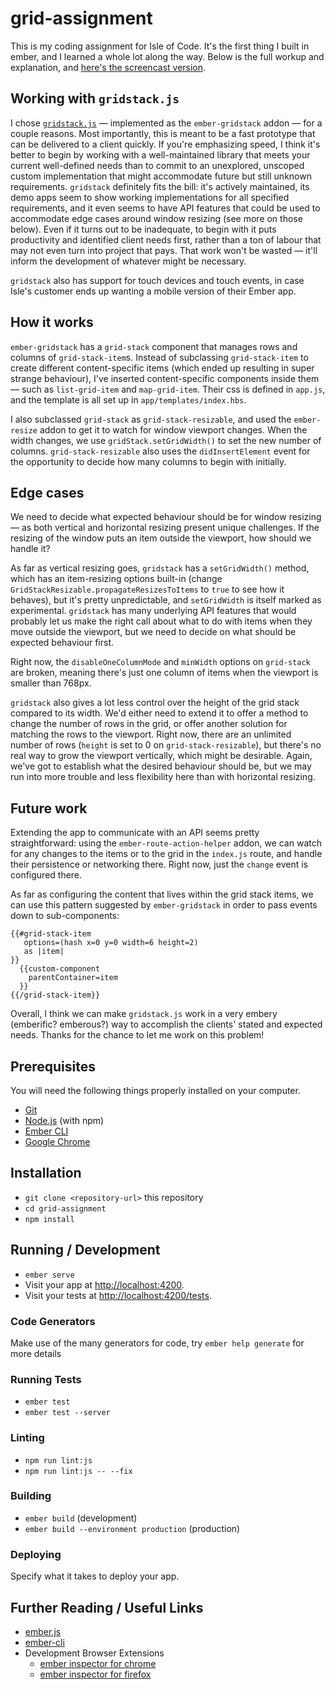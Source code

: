 # grid-assignment

This is my coding assignment for Isle of Code. It's the first thing I built in ember, and I learned a whole lot along the way. Below is the full workup and explanation, and [here's the screencast version](https://www.youtube.com/watch?v=oQs3Mp78JEw&feature=youtu.be).

## Working with `gridstack.js`

I chose [`gridstack.js`](https://github.com/gridstack/gridstack.js) — implemented as the `ember-gridstack` addon — for a couple reasons. Most importantly, this is meant to be a fast prototype that can be delivered to a client quickly. If you're emphasizing speed, I think it's better to begin by working with a well-maintained library that meets your current well-defined needs than to commit to an unexplored, unscoped custom implementation that might accommodate future but still unknown requirements. `gridstack` definitely fits the bill: it's actively maintained, its demo apps seem to show working implementations for all specified requirements, and it even seems to have API features that could be used to accommodate edge cases around window resizing (see more on those below). Even if it turns out to be inadequate, to begin with it puts productivity and identified client needs first, rather than a ton of labour that may not even turn into project that pays. That work won't be wasted — it'll inform the development of whatever might be necessary.

`gridstack` also has support for touch devices and touch events, in case Isle's customer ends up wanting a mobile version of their Ember app.

## How it works

`ember-gridstack` has a `grid-stack` component that manages rows and columns of `grid-stack-item`s. Instead of subclassing `grid-stack-item` to create different content-specific items (which ended up resulting in super strange behaviour), I've inserted content-specific components inside them — such as `list-grid-item` and `map-grid-item`. Their css is defined in `app.js`, and the template is all set up in `app/templates/index.hbs`.

I also subclassed `grid-stack` as `grid-stack-resizable`, and used the `ember-resize` addon to get it to watch for window viewport changes. When the width changes, we use `gridStack.setGridWidth()` to set the new number of columns. `grid-stack-resizable` also uses the `didInsertElement` event for the opportunity to decide how many columns to begin with initially.

## Edge cases

We need to decide what expected behaviour should be for window resizing — as both vertical and horizontal resizing present unique challenges. If the resizing of the window puts an item outside the viewport, how should we handle it?

As far as vertical resizing goes, `gridstack` has a `setGridWidth()` method, which has an item-resizing options built-in (change `GridStackResizable.propagateResizesToItems` to `true` to see how it behaves), but it's pretty unpredictable, and `setGridWidth` is itself marked as experimental. `gridstack` has many underlying API features that would probably let us make the right call about what to do with items when they move outside the viewport, but we need to decide on what should be expected behaviour first.

Right now, the `disableOneColumnMode` and `minWidth` options on `grid-stack` are broken, meaning there's just one column of items when the viewport is smaller than 768px.

`gridstack` also gives a lot less control over the height of the grid stack compared to its width. We'd either need to extend it to offer a method to change the number of rows in the grid, or offer another solution for matching the rows to the viewport. Right now, there are an unlimited number of rows (`height` is set to 0 on `grid-stack-resizable`), but there's no real way to grow the viewport vertically, which might be desirable. Again, we've got to establish what the desired behaviour should be, but we may run into more trouble and less flexibility here than with horizontal resizing.

## Future work

Extending the app to communicate with an API seems pretty straightforward: using the `ember-route-action-helper` addon, we can watch for any changes to the items or to the grid in the `index.js` route, and handle their persistence or networking there. Right now, just the `change` event is configured there.

As far as configuring the content that lives within the grid stack items, we can use this pattern suggested by `ember-gridstack` in order to pass events down to sub-components:

```
{{#grid-stack-item
   options=(hash x=0 y=0 width=6 height=2)
   as |item|
}}
  {{custom-component
    parentContainer=item
  }}
{{/grid-stack-item}}
```

Overall, I think we can make `gridstack.js` work in a very embery (emberific? emberous?) way to accomplish the clients' stated and expected needs. Thanks for the chance to let me work on this problem!

## Prerequisites

You will need the following things properly installed on your computer.

* [Git](https://git-scm.com/)
* [Node.js](https://nodejs.org/) (with npm)
* [Ember CLI](https://ember-cli.com/)
* [Google Chrome](https://google.com/chrome/)

## Installation

* `git clone <repository-url>` this repository
* `cd grid-assignment`
* `npm install`

## Running / Development

* `ember serve`
* Visit your app at [http://localhost:4200](http://localhost:4200).
* Visit your tests at [http://localhost:4200/tests](http://localhost:4200/tests).

### Code Generators

Make use of the many generators for code, try `ember help generate` for more details

### Running Tests

* `ember test`
* `ember test --server`

### Linting

* `npm run lint:js`
* `npm run lint:js -- --fix`

### Building

* `ember build` (development)
* `ember build --environment production` (production)

### Deploying

Specify what it takes to deploy your app.

## Further Reading / Useful Links

* [ember.js](https://emberjs.com/)
* [ember-cli](https://ember-cli.com/)
* Development Browser Extensions
  * [ember inspector for chrome](https://chrome.google.com/webstore/detail/ember-inspector/bmdblncegkenkacieihfhpjfppoconhi)
  * [ember inspector for firefox](https://addons.mozilla.org/en-US/firefox/addon/ember-inspector/)
